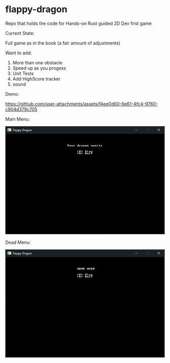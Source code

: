 # flappy-dragon

Repo that holds the code for Hands-on Rust guided 2D Dev first game

Current State: 

Full game as in the book (a fair amount of adjustments)

Want to add:

1. More than one obstacle
2. Speed up as you progess
3. Unit Tests
4. Add HighScore tracker
5. sound

Demo:


https://github.com/user-attachments/assets/f4ee0d60-6e61-4fc4-9760-c904d379c705

Main Menu:

![Main Menu](images/Main-Menu.png)

Dead Menu:

![Dead Menu](images/Game-over.png)
